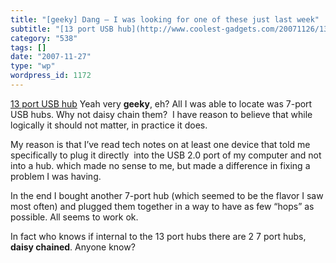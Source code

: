```yaml
---
title: "[geeky] Dang – I was looking for one of these just last week"
subtitle: "[13 port USB hub](http://www.coolest-gadgets.com/20071126/13-port-usb-hub-keeps-everything-connected..."
category: "538"
tags: []
date: "2007-11-27"
type: "wp"
wordpress_id: 1172
---
```

[13 port USB hub](http://www.coolest-gadgets.com/20071126/13-port-usb-hub-keeps-everything-connected/)
Yeah very **geeky**, eh? All I was able to locate was 7-port USB hubs. Why not daisy chain them?  I have reason to believe that while logically it should not matter, in practice it does.

My reason is that I’ve read tech notes on at least one device that told me specifically to plug it directly  into the USB 2.0 port of my computer and not into a hub. which made no sense to me, but made a difference in fixing a problem I was having.

In the end I bought another 7-port hub (which seemed to be the flavor I saw most often) and plugged them together in a way to have as few “hops” as possible. All seems to work ok.

In fact who knows if internal to the 13 port hubs there are 2 7 port hubs, **daisy chained**. Anyone know?